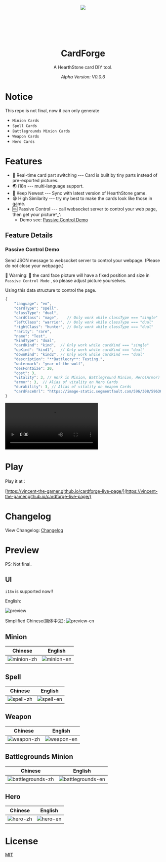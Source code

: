 <p align="center" style="height: 100px;">
 <img src="./.github/logo/cardforge-logo.png"/>
</p>
<h1 align="center">CardForge</h1>

<p align="center">A HearthStone card DIY tool.</p>

<p align="center" style="font-style: italic;">Alpha Version: V0.0.6</p>

# Notice

This repo is not final, now it can only generate 
- `Minion Cards`
- `Spell Cards`
- `Battlegrounds Minion Cards`
- `Weapon Cards`
- `Hero Cards`

# Features
- 💪 Real-time card part switching --- Card is built by tiny parts instead of pre-exported pictures.
- 🌏 i18n --- multi-language support.
- 👀 Keep Newest --- Sync with latest version of HearthStone game.
- 😁 High Similarity --- try my best to make the cards look like those in game.
- 🆒 Passive Control --- call websocket server to control your web page, then get your picture^_^.
    - Demo see: [Passive Control Demo](#passive-control-demo)

## Feature Details
### Passive Control Demo
Send JSON message to websocket server to control your webpage. (Please do not close your webpage.)

🚧 Warning: 🚧
the card face picture will have a fixed position and size in `Passive Control Mode` , so please
adjust picture yourselves. 

Using this data structure to control the page.
```js
{
    "language": "en",
    "cardType": "spell",
    "classType": "dual",
    "cardClass": "mage",    // Only work while classType === "single"
    "leftClass": "warrior", // Only work while classType === "dual"
    "rightClass": "hunter", // Only work while classType === "dual"
    "rarity": "rare",
    "name": "Test",
    "kindType": "dual",
    "cardKind": "kind",  // Only work while cardKind === "single"
    "upKind": "kind1",   // Only work while cardKind === "dual"
    "downKind": "kind2", // Only work while cardKind === "dual"
    "description": "**Battlecry**: Testing.",
    "watermark": "year-of-the-wolf",
    "desFontSize": 20,
    "cost": 3,
    "vitality": 3, // Work in Minion, Battleground Minion, Hero(Armor) 
    "armor": 3,  // Alias of vitality on Hero Cards
    "durability": 3, // Alias of vitality on Weapon Cards
    "cardFaceUrl": "https://image-static.segmentfault.com/596/308/596308474-6389c86c5126c_cover"
}
```

<video src="https://github.com/Vincent-the-gamer/static/blob/main/passive-control-demo.mp4"></video>

# Play

Play it at：

[https://vincent-the-gamer.github.io/cardforge-live-page/](https://vincent-the-gamer.github.io/cardforge-live-page/)

# Changelog

View Changelog:  [Changelog](./CHANGELOG.md)

# Preview

PS: Not final.

## UI
`i18n` is supported now!!

English:

![preview](./.github/preview.png)

Simplified Chinese(简体中文):
![preview-cn](./.github/preview-cn.png)

## Minion
| Chinese | English |
|  -      |   -     | 
|  ![minion-zh](./.github/cards/minion-zh.png)        |  ![minion-en](./.github/cards/minion-en.png)        |

## Spell
| Chinese | English |
|  -      |   -     | 
|  ![spell-zh](./.github/cards/spell-zh.png)        |  ![spell-en](./.github/cards/spell-en.png)        |

## Weapon
| Chinese | English |
|  -      |   -     | 
|  ![weapon-zh](./.github/cards/weapon-zh.png)       |   ![weapon-en](./.github/cards/weapon-en.png)  |


## Battlegrounds Minion
| Chinese | English |
|  -      |   -     | 
|  ![battlegrounds-zh](./.github/cards/battlegrounds-zh.png)       |   ![battlegrounds-en](./.github/cards/battlegrounds-en.png)  |

## Hero
| Chinese | English |
|  -      |   -     | 
|  ![hero-zh](./.github/cards/hero-zh.png)       |   ![hero-en](./.github/cards/hero-en.png)  |

# License
[MIT](./LICENSE)